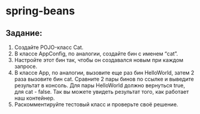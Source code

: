# spring-beans

## Задание:

1. Создайте POJO-класс Cat.
2. В классе AppConfig, по аналогии, создайте бин с именем “cat”.
3. Настройте этот бин так, чтобы он создавался новым при каждом запросе.
4. В классе App, по аналогии, вызовите еще раз бин HelloWorld, затем 2 раза вызовите бин cat. Сравните 2 пары бинов по
   ссылке и выведите результат в консоль. Для пары HelloWorld должно вернуться true, для cat - false. Так вы можете
   увидеть результат того, как работает наш контейнер.
5. Раскомментируйте тестовый класс и проверьте своё решение.